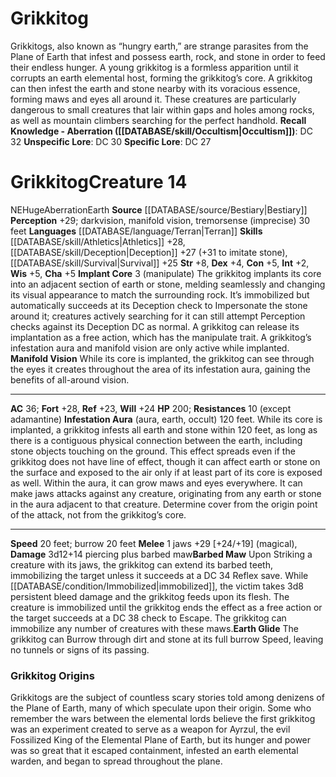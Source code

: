﻿---
ac: '36'
alignment: NE
all_resistance: null
burrow_speed: '20'
charisma: '+5'
climb_speed: null
constitution: '+5'
creature_ability:
- Barbed Maw
- Earth Glide
- Implant Core
- Infestation Aura
- Manifold Vision
creature_family: null
dexterity: '+4'
element: Earth
fly_speed: null
fortitude: '+28'
hardness: null
hp: '200'
id: '249'
immunity: null
intelligence: '+2'
land_speed: '20'
language:
- '[[DATABASE/language/Terran|Terran]]'
level: '14'
max_speed: '20'
name: Grikkitog
perception: '+29'
rarity: Common
reflex: '+23'
resistance:
- 10 (except adamantine)
rus_type_level: null
school: null
sense:
- darkvision
- manifold vision
- tremorsense (imprecise) 30 feet
size: Huge
skill:
- '[[DATABASE/skill/Athletics|Athletics]] +28'
- '[[DATABASE/skill/Deception|Deception]] +27'
- '[[DATABASE/skill/Survival|Survival]] +25'
source: '[[DATABASE/source/Bestiary|Bestiary]]'
speed:
- 20 feet; burrow 20 feet
spell: null
strength: '+8'
strength_req: '8'
strongest_save:
- Fortitude
swim_speed: null
trait:
- '[[DATABASE/trait/Aberration|Aberration]]'
- '[[DATABASE/trait/Earth|Earth]]'
type: Creature
vision: Darkvision
weakest_save:
- Reflex
weakness: null
will: '+24'
wisdom: '+5'

---
# Grikkitog

Grikkitogs, also known as “hungry earth,” are strange parasites from the Plane of Earth that infest and possess earth, rock, and stone in order to feed their endless hunger. A young grikkitog is a formless apparition until it corrupts an earth elemental host, forming the grikkitog’s core. A grikkitog can then infest the earth and stone nearby with its voracious essence, forming maws and eyes all around it. These creatures are particularly dangerous to small creatures that lair within gaps and holes among rocks, as well as mountain climbers searching for the perfect handhold.
**Recall Knowledge - Aberration ([[DATABASE/skill/Occultism|Occultism]])**: DC 32
**Unspecific Lore**: DC 30
**Specific Lore**: DC 27

# Grikkitog<span class="item-type">Creature 14</span>

<span class="trait-alignment item-trait">NE</span><span class="trait-size item-trait">Huge</span><span class="item-trait">Aberration</span><span class="item-trait">Earth</span>
**Source** [[DATABASE/source/Bestiary|Bestiary]]
**Perception** +29; darkvision, manifold vision, tremorsense (imprecise) 30 feet
**Languages** [[DATABASE/language/Terran|Terran]]
**Skills** [[DATABASE/skill/Athletics|Athletics]] +28, [[DATABASE/skill/Deception|Deception]] +27 (+31 to imitate stone), [[DATABASE/skill/Survival|Survival]] +25
**Str** +8, **Dex** +4, **Con** +5, **Int** +2, **Wis** +5, **Cha** +5
**Implant Core** <span class="action-icon">3</span> (manipulate) The grikkitog implants its core into an adjacent section of earth or stone, melding seamlessly and changing its visual appearance to match the surrounding rock. It’s immobilized but automatically succeeds at its Deception check to Impersonate the stone around it; creatures actively searching for it can still attempt Perception checks against its Deception DC as normal. A grikkitog can release its implantation as a free action, which has the manipulate trait. A grikkitog’s infestation aura and manifold vision are only active while implanted.
 **Manifold Vision** While its core is implanted, the grikkitog can see through the eyes it creates throughout the area of its infestation aura, gaining the benefits of all-around vision.

---
**AC** 36; **Fort** +28, **Ref** +23, **Will** +24
**HP** 200; **Resistances** 10 (except adamantine)
<span class="in-box-ability">**Infestation Aura** (aura, earth, occult) 120 feet. While its core is implanted, a grikkitog infests all earth and stone within 120 feet, as long as there is a contiguous physical connection between the earth, including stone objects touching on the ground. This effect spreads even if the grikkitog does not have line of effect, though it can affect earth or stone on the surface and exposed to the air only if at least part of its core is exposed as well. Within the aura, it can grow maws and eyes everywhere. It can make jaws attacks against any creature, originating from any earth or stone in the aura adjacent to that creature. Determine cover from the origin point of the attack, not from the grikkitog’s core.</span>

---
**Speed** 20 feet; burrow 20 feet
<span class="in-box-ability">**Melee** <span class="action-icon">1</span> jaws +29 [+24/+19] (magical), **Damage** 3d12+14 piercing plus barbed maw</span><span class="in-box-ability">**Barbed Maw** Upon Striking a creature with its jaws, the grikkitog can extend its barbed teeth, immobilizing the target unless it succeeds at a DC 34 Reflex save. While [[DATABASE/condition/Immobilized|immobilized]], the victim takes 3d8 persistent bleed damage and the grikkitog feeds upon its flesh. The creature is immobilized until the grikkitog ends the effect as a free action or the target succeeds at a DC 38 check to Escape. The grikkitog can immobilize any number of creatures with these maws.</span><span class="in-box-ability">**Earth Glide** The grikkitog can Burrow through dirt and stone at its full burrow Speed, leaving no tunnels or signs of its passing.</span>

###  Grikkitog Origins

Grikkitogs are the subject of countless scary stories told among denizens of the Plane of Earth, many of which speculate upon their origin. Some who remember the wars between the elemental lords believe the first grikkitog was an experiment created to serve as a weapon for Ayrzul, the evil Fossilized King of the Elemental Plane of Earth, but its hunger and power was so great that it escaped containment, infested an earth elemental warden, and began to spread throughout the plane.